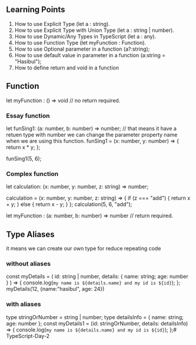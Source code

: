 ## Learning Points
1. How to use Explicit Type (let a : string).
2. How to use Explicit Type with Union Type (let a : string | number).
3. How to use Dynamic/Any Types in TypeScript (let a : any).
4. How to use Function Type (let myFunction : Function).
5. How to use Optional parameter in a function (a?:string);
6. How to use default value in parameter in a function (a:string = "Hasibul");
7. How to define return and void in a function

## Function
let myFunction : () => void // no return required.


### Essay function
let funSing1: (a: number, b: number) => number; // that means it have a retuen type with number
we can change the parameter property name when we are using this function.
funSing1 = (x: number, y: number) => {
  return x * y;
};

funSing1(5, 6);

### Complex function

let calculation: (x: number, y: number, z: string) => number;

calculation = (x: number, y: number, z: string) => {
  if (z === "add") {
    return x + y;
  } else {
    return x - y;
  }
};
calculation(5, 6, "add");

let myFunction : (a: number, b: number) => number //  return required.

## Type Aliases
it means we can create our own type for reduce repeating code

### without aliases
const myDetails = (
  id: string | number,
  details: { name: string; age: number }
) => {
  console.log(`my name is ${details.name} and my id is ${id}`);
};
myDetails(12, {name:"hasibul", age: 24})

### with aliases
type stringOrNumber = string | number;
type detailsInfo = { name: string; age: number };
const myDetails1 = (id: stringOrNumber, details: detailsInfo) => {
  console.log(`my name is ${details.name} and my id is ${id}`);
};# TypeScript-Day-2
